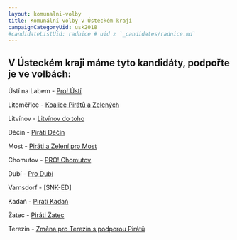 ```yaml
---
layout: komunalni-volby
title: Komunální volby v Ústeckém kraji
campaignCategoryUid: usk2018
#candidateListUid: radnice # uid z `_candidates/radnice.md`
---
```


## V Ústeckém kraji máme tyto kandidáty, podpořte je ve volbách:
       


Ústí na Labem - [Pro! Ústí](http://www.planprousti.cz/)

Litoměřice - [Koalice Pirátů a Zelených](https://litomericko.pirati.cz/)

Litvínov - [Litvínov do toho](https://www.litvinovdotoho.cz/inpage/kandiduji-za-nas/)

Děčín - [Piráti Děčín](http://www.piratidecin.cz/kandidatka)

Most - [Piráti a Zelení pro Most](http://piratiazelenipromost.cz/)

Chomutov - [PRO! Chomutov](http://www.procv.cz/#kandidatka)

Dubí - [Pro Dubí](https://www.facebook.com/PRO-Dub%C3%AD-2088015821455116)

Varnsdorf - [SNK-ED]

Kadaň - [Piráti Kadaň](http://www.piratikadan.cz/index.html#team)

Žatec - [Piráti Žatec](https://www.facebook.com/PiratiZatec)

Terezín - [Změna pro Terezín s podporou Pirátů](https://www.facebook.com/ZmenaProTerezinPirati/)

